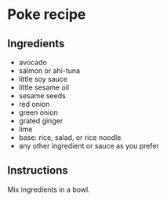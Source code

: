 # Poke recipe


## Ingredients

- avocado
- salmon or ahi-tuna
- little soy sauce
- little sesame oil
- sesame seeds
- red onion
- green onion
- grated ginger
- lime
- base: rice, salad, or rice noodle
- any other ingredient or sauce as you prefer

## Instructions

Mix ingredients in a bowl.
